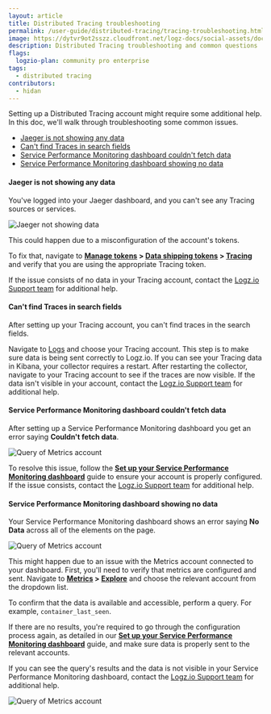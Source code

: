 ```yaml
---
layout: article
title: Distributed Tracing troubleshooting
permalink: /user-guide/distributed-tracing/tracing-troubleshooting.html
image: https://dytvr9ot2sszz.cloudfront.net/logz-docs/social-assets/docs-social.jpg
description: Distributed Tracing troubleshooting and common questions
flags:
  logzio-plan: community pro enterprise
tags:
  - distributed tracing
contributors:
  - hidan
---
```


Setting up a Distributed Tracing account might require some additional help. In this doc, we'll walk through troubleshooting some common issues. 

* [Jaeger is not showing any data](/user-guide/distributed-tracing/tracing-troubleshooting.html#jaeger-is-not-showing-any-data)
* [Can't find Traces in search fields](/user-guide/distributed-tracing/tracing-troubleshooting.html#cant-find-traces-in-search-fields)
* [Service Performance Monitoring dashboard couldn't fetch data](/user-guide/distributed-tracing/tracing-troubleshooting.html#service-performance-monitoring-dashboard-couldnt-fetch-data)
* [Service Performance Monitoring dashboard showing no data](/user-guide/distributed-tracing/tracing-troubleshooting.html#service-performance-monitoring-dashboard-showing-no-data)

#### Jaeger is not showing any data

You've logged into your Jaeger dashboard, and you can't see any Tracing sources or services.

![Jaeger not showing data](https://dytvr9ot2sszz.cloudfront.net/logz-docs/distributed-tracing/troubleshooting-jaeger.png)

This could happen due to a misconfiguration of the account's tokens.

To fix that, navigate to **[Manage tokens](https://app.logz.io/#/dashboard/settings/manage-tokens/shared) > [Data shipping tokens](https://app.logz.io/#/dashboard/settings/manage-tokens/data-shipping?product=logs) > [Tracing](https://app.logz.io/#/dashboard/settings/manage-tokens/data-shipping?product=tracing)** and verify that you are using the appropriate Tracing token.

If the issue consists of no data in your Tracing account, contact the [Logz.io Support team](mailto:help@logz.io) for additional help.


#### Can't find Traces in search fields

After setting up your Tracing account, you can't find traces in the search fields.

Navigate to [Logs](https://app.logz.io/#/dashboard/kibana) and choose your Tracing account. This step is to make sure data is being sent correctly to Logz.io. If you can see your Tracing data in Kibana, your collector requires a restart. After restarting the collector, navigate to your Tracing account to see if the traces are now visible. If the data isn't visible in your account, contact the [Logz.io Support team](mailto:help@logz.io) for additional help.


<!-- #### Service Performance Monitoring not showing data

Setting up a Service Performance Monitoring dashboards requires creating a Metrics account to help connect between the data and its visuallization. -->

#### Service Performance Monitoring dashboard couldn't fetch data


After setting up a Service Performance Monitoring dashboard you get an error saying **Couldn't fetch data**.

![Query of Metrics account](https://dytvr9ot2sszz.cloudfront.net/logz-docs/distributed-tracing/spm-couldnt-fetch-data.png)


To resolve this issue, follow the **[Set up your Service Performance Monitoring dashboard](/user-guide/distributed-tracing/service-performance-monitoring-setup)** guide to ensure your account is properly configured. If the issue consists, contact the [Logz.io Support team](mailto:help@logz.io) for additional help.

#### Service Performance Monitoring dashboard showing no data

Your Service Performance Monitoring dashboard shows an error saying **No Data** across all of the elements on the page.

![Query of Metrics account](https://dytvr9ot2sszz.cloudfront.net/logz-docs/distributed-tracing/spm-no-data-showing.png)

This might happen due to an issue with the Metrics account connected to your dashboard. First, you'll need to verify that metrics are configured and sent. Navigate to **[Metrics](https://app-uk.logz.io/#/dashboard/metrics) > [Explore](https://app.logz.io/#/dashboard/metrics/explore)** and choose the relevant account from the dropdown list. 

To confirm that the data is available and accessible, perform a query. For example, `container_last_seen`.

If there are no results, you're required to go through the configuration process again, as detailed in our **[Set up your Service Performance Monitoring dashboard](/user-guide/distributed-tracing/service-performance-monitoring-setup)** guide, and make sure data is properly sent to the relevant accounts.

If you can see the query's results and the data is not visible in your Service Performance Monitoring dashboard, contact the [Logz.io Support team](mailto:help@logz.io) for additional help.

![Query of Metrics account](https://dytvr9ot2sszz.cloudfront.net/logz-docs/distributed-tracing/container-last-seen.png)
